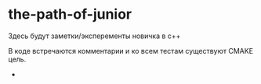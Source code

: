 # the-path-of-junior

Здесь будут заметки/эксперементы новичка в с++

В коде встречаются комментарии и ко всем тестам существуют CMAKE цель. 

*
